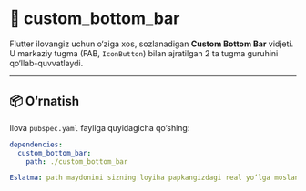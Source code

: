 # 🧱 custom_bottom_bar

Flutter ilovangiz uchun o‘ziga xos, sozlanadigan **Custom Bottom Bar** vidjeti. U markaziy tugma (FAB, `IconButton`) bilan ajratilgan 2 ta tugma guruhini qo‘llab-quvvatlaydi.

---

## 📦 O‘rnatish

Ilova `pubspec.yaml` fayliga quyidagicha qo‘shing:

```yaml
dependencies:
  custom_bottom_bar:
    path: ./custom_bottom_bar

Eslatma: path maydonini sizning loyiha papkangizdagi real yo‘lga moslang.
```
